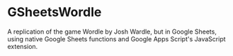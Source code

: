 # GSheetsWordle
A replication of the game Wordle by Josh Wardle, but in Google Sheets, using native Google Sheets functions and Google Apps Script's JavaScript extension.
